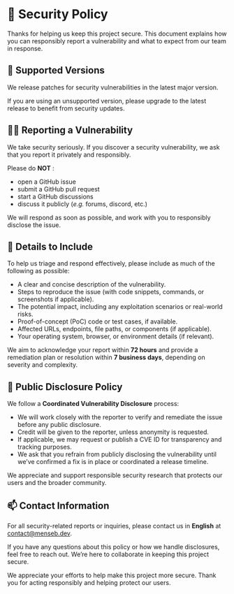 # 🔐 Security Policy

Thanks for helping us keep this project secure. This document explains how you can responsibly report a vulnerability and what to expect from our team in response.

## 📌 Supported Versions

We release patches for security vulnerabilities in the latest major version.

If you are using an unsupported version, please upgrade to the latest release to benefit from security updates.

## 🕵️‍♀️ Reporting a Vulnerability

We take security seriously. If you discover a security vulnerability, we ask that you report it privately and responsibly.

Please do **NOT** :

- open a GitHub issue
- submit a GitHub pull request
- start a GitHub discussions
- discuss it publicly (_e.g._ forums, discord, etc.)

We will respond as soon as possible, and work with you to responsibly disclose the issue.

## 📝 Details to Include

To help us triage and respond effectively, please include as much of the following as possible:

- A clear and concise description of the vulnerability.
- Steps to reproduce the issue (with code snippets, commands, or screenshots if applicable).
- The potential impact, including any exploitation scenarios or real-world risks.
- Proof-of-concept (PoC) code or test cases, if available.
- Affected URLs, endpoints, file paths, or components (if applicable).
- Your operating system, browser, or environment details (if relevant).

We aim to acknowledge your report within **72 hours** and provide a remediation plan or resolution within **7 business days**, depending on severity and complexity.

## 🧾 Public Disclosure Policy

We follow a **Coordinated Vulnerability Disclosure** process:

- We will work closely with the reporter to verify and remediate the issue before any public disclosure.
- Credit will be given to the reporter, unless anonymity is requested.
- If applicable, we may request or publish a CVE ID for transparency and tracking purposes.
- We ask that you refrain from publicly disclosing the vulnerability until we’ve confirmed a fix is in place or coordinated a release timeline.

We appreciate and support responsible security research that protects our users and the broader community.

## 📫 Contact Information

For all security-related reports or inquiries, please contact us in **English** at [contact@menseb.dev](mailto:contact@menseb.dev).

If you have any questions about this policy or how we handle disclosures, feel free to reach out. We’re here to collaborate in keeping this project secure.

We appreciate your efforts to help make this project more secure. Thank you for acting responsibly and helping protect our users.
